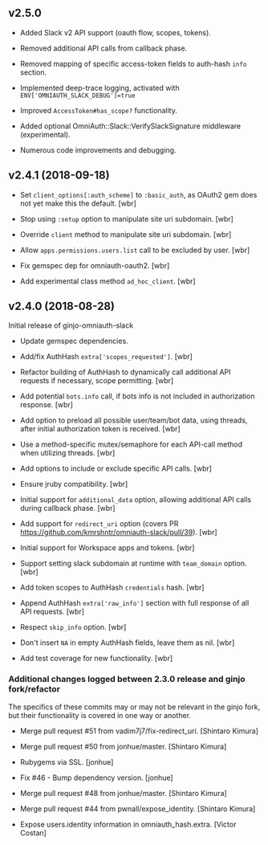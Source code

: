 ## v2.5.0

* Added Slack v2 API support (oauth flow, scopes, tokens).

* Removed additional API calls from callback phase.

* Removed mapping of specific access-token fields to auth-hash `info` section.

* Implemented deep-trace logging, activated with `ENV['OMNIAUTH_SLACK_DEBUG']=true`

* Improved `AccessToken#has_scope?` functionality.

* Added optional OmniAuth::Slack::VerifySlackSignature middleware (experimental).

* Numerous code improvements and debugging.


## v2.4.1 (2018-09-18)

* Set `client_options[:auth_scheme]` to `:basic_auth`, as OAuth2 gem does not yet make this the default. [wbr]

* Stop using `:setup` option to manipulate site uri subdomain. [wbr]

* Override `client` method to manipulate site uri subdomain. [wbr]

* Allow `apps.permissions.users.list` call to be excluded by user. [wbr]

* Fix gemspec dep for omniauth-oauth2. [wbr]

* Add experimental class method `ad_hoc_client`. [wbr]


## v2.4.0 (2018-08-28)

Initial release of ginjo-omniauth-slack

* Update gemspec dependencies.

* Add/fix AuthHash `extra['scopes_requested']`. [wbr]

* Refactor building of AuthHash to dynamically call additional API requests if necessary, scope permitting. [wbr]

* Add potential `bots.info` call, if bots info is not included in authorization response. [wbr]

* Add option to preload all possible user/team/bot data, using threads, after initial authorization token is received. [wbr]

* Use a method-specific mutex/semaphore for each API-call method when utilizing threads. [wbr]

* Add options to include or exclude specific API calls. [wbr]

* Ensure jruby compatibility. [wbr]

* Initial support for `additional_data` option, allowing additional API calls during callback phase. [wbr]

* Add support for `redirect_uri` option (covers PR https://github.com/kmrshntr/omniauth-slack/pull/39). [wbr]

* Initial support for Workspace apps and tokens. [wbr]

* Support setting slack subdomain at runtime with `team_domain` option. [wbr]

* Add token scopes to AuthHash `credentials` hash. [wbr]

* Append AuthHash `extra['raw_info']` section with full response of all API requests. [wbr]

* Respect `skip_info` option. [wbr]

* Don't insert `NA` in empty AuthHash fields, leave them as nil. [wbr]

* Add test coverage for new functionality. [wbr]


### Additional changes logged between 2.3.0 release and ginjo fork/refactor

The specifics of these commits may or may not be relevant in the ginjo fork, but their functionality is covered in one way or another.

* Merge pull request #51 from vadim7j7/fix-redirect_uri. [Shintaro Kimura]

* Merge pull request #50 from jonhue/master. [Shintaro Kimura]

* Rubygems via SSL. [jonhue]

* Fix #46 - Bump dependency version. [jonhue]

* Merge pull request #48 from jonhue/master. [Shintaro Kimura]

* Merge pull request #44 from pwnall/expose_identity. [Shintaro Kimura]

* Expose users.identity information in omniauth_hash.extra. [Victor Costan]


